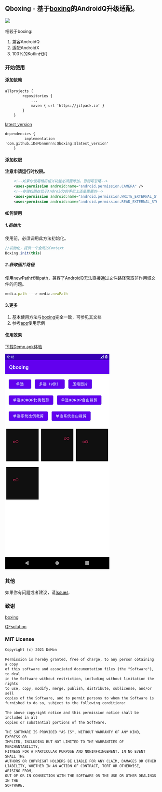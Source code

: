## Qboxing - 基于[boxing](https://github.com/bilibili/boxing)的AndroidQ升级适配。

[![](https://jitpack.io/v/iDeMonnnnnn/Qboxing.svg)](https://jitpack.io/#iDeMonnnnnn/Qboxing)

相较于boxing:
1. 兼容AndroidQ
2. 适配AndroidX
3. 100%的Kotlin代码

### 开始使用
#### 添加依赖
```
allprojects {
		repositories {
			...
			maven { url 'https://jitpack.io' }
		}
	}
```
[latest_version](https://github.com/iDeMonnnnnn/Qboxing/releases)
```
dependencies {
	     implementation 'com.github.iDeMonnnnnn:Qboxing:$latest_version'
	}
```

#### 添加权限

**注意申请运行时权限。**

```xml
    <!--如果你使用相机相关功能必须要添加，否则可忽略-->
    <uses-permission android:name="android.permission.CAMERA" />
    <!--存储权限在低于AndroidQ的手机上还是需要的-->
    <uses-permission android:name="android.permission.WRITE_EXTERNAL_STORAGE" />
    <uses-permission android:name="android.permission.READ_EXTERNAL_STORAGE" />
```

#### 如何使用

##### 1.初始化
使用前，必须调用此方法初始化。
```js
//初始化，提供一个全局的Context
Boxing.init(this)
```

##### 2.获取图片路径

使用newPath代替path，兼容了AndroidQ无法直接通过文件路径获取非作用域文件的问题。

```js
media.path ---> media.newPath
```

#### 3.更多
1. 基本使用方法与[boxing](https://github.com/bilibili/boxing)完全一致，可参见其文档
2. 参考[app](https://github.com/iDeMonnnnnn/Qboxing/tree/master/app)使用示例

#### 使用效果

[下载Demo.apk体验](https://github.com/iDeMonnnnnn/Qboxing/raw/master/Qboxing.apk)

![xxx](https://github.com/iDeMonnnnnn/Qboxing/blob/master/181212.png?raw=true)

### 其他

如果你有问题或者建议，请[Issues](https://github.com/iDeMonnnnnn/QFsolution/issues).

### 致谢
[boxing](https://github.com/bilibili/boxing)

[QFsolution](https://github.com/iDeMonnnnnn/QFsolution)

### MIT License

```
Copyright (c) 2021 DeMon

Permission is hereby granted, free of charge, to any person obtaining a copy
of this software and associated documentation files (the "Software"), to deal
in the Software without restriction, including without limitation the rights
to use, copy, modify, merge, publish, distribute, sublicense, and/or sell
copies of the Software, and to permit persons to whom the Software is
furnished to do so, subject to the following conditions:

The above copyright notice and this permission notice shall be included in all
copies or substantial portions of the Software.

THE SOFTWARE IS PROVIDED "AS IS", WITHOUT WARRANTY OF ANY KIND, EXPRESS OR
IMPLIED, INCLUDING BUT NOT LIMITED TO THE WARRANTIES OF MERCHANTABILITY,
FITNESS FOR A PARTICULAR PURPOSE AND NONINFRINGEMENT. IN NO EVENT SHALL THE
AUTHORS OR COPYRIGHT HOLDERS BE LIABLE FOR ANY CLAIM, DAMAGES OR OTHER
LIABILITY, WHETHER IN AN ACTION OF CONTRACT, TORT OR OTHERWISE, ARISING FROM,
OUT OF OR IN CONNECTION WITH THE SOFTWARE OR THE USE OR OTHER DEALINGS IN THE
SOFTWARE.
```